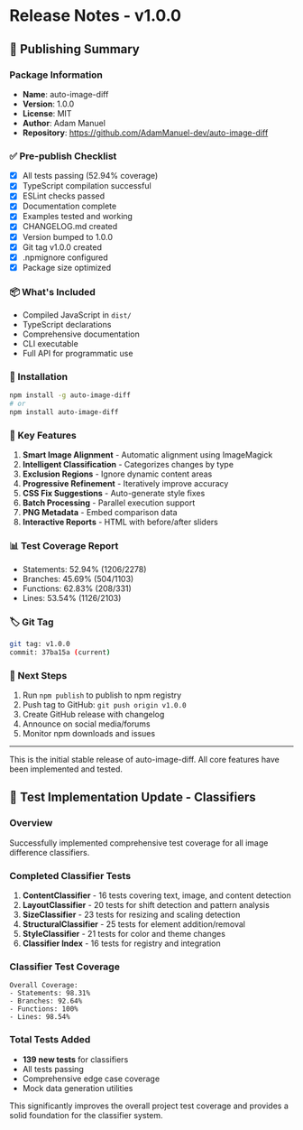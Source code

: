# Release Notes - v1.0.0

## 🚀 Publishing Summary

### Package Information

- **Name**: auto-image-diff
- **Version**: 1.0.0
- **License**: MIT
- **Author**: Adam Manuel
- **Repository**: https://github.com/AdamManuel-dev/auto-image-diff

### ✅ Pre-publish Checklist

- [x] All tests passing (52.94% coverage)
- [x] TypeScript compilation successful
- [x] ESLint checks passed
- [x] Documentation complete
- [x] Examples tested and working
- [x] CHANGELOG.md created
- [x] Version bumped to 1.0.0
- [x] Git tag v1.0.0 created
- [x] .npmignore configured
- [x] Package size optimized

### 📦 What's Included

- Compiled JavaScript in `dist/`
- TypeScript declarations
- Comprehensive documentation
- CLI executable
- Full API for programmatic use

### 🔧 Installation

```bash
npm install -g auto-image-diff
# or
npm install auto-image-diff
```

### 🎯 Key Features

1. **Smart Image Alignment** - Automatic alignment using ImageMagick
2. **Intelligent Classification** - Categorizes changes by type
3. **Exclusion Regions** - Ignore dynamic content areas
4. **Progressive Refinement** - Iteratively improve accuracy
5. **CSS Fix Suggestions** - Auto-generate style fixes
6. **Batch Processing** - Parallel execution support
7. **PNG Metadata** - Embed comparison data
8. **Interactive Reports** - HTML with before/after sliders

### 📊 Test Coverage Report

- Statements: 52.94% (1206/2278)
- Branches: 45.69% (504/1103)
- Functions: 62.83% (208/331)
- Lines: 53.54% (1126/2103)

### 🏷️ Git Tag

```bash
git tag: v1.0.0
commit: 37ba15a (current)
```

### 📝 Next Steps

1. Run `npm publish` to publish to npm registry
2. Push tag to GitHub: `git push origin v1.0.0`
3. Create GitHub release with changelog
4. Announce on social media/forums
5. Monitor npm downloads and issues

---

This is the initial stable release of auto-image-diff. All core features have been implemented and tested.

## 🧪 Test Implementation Update - Classifiers

### Overview

Successfully implemented comprehensive test coverage for all image difference classifiers.

### Completed Classifier Tests

1. **ContentClassifier** - 16 tests covering text, image, and content detection
2. **LayoutClassifier** - 20 tests for shift detection and pattern analysis
3. **SizeClassifier** - 23 tests for resizing and scaling detection
4. **StructuralClassifier** - 25 tests for element addition/removal
5. **StyleClassifier** - 21 tests for color and theme changes
6. **Classifier Index** - 16 tests for registry and integration

### Classifier Test Coverage

```text
Overall Coverage:
- Statements: 98.31%
- Branches: 92.64%
- Functions: 100%
- Lines: 98.54%
```

### Total Tests Added

- **139 new tests** for classifiers
- All tests passing
- Comprehensive edge case coverage
- Mock data generation utilities

This significantly improves the overall project test coverage and provides a solid foundation for the classifier system.

